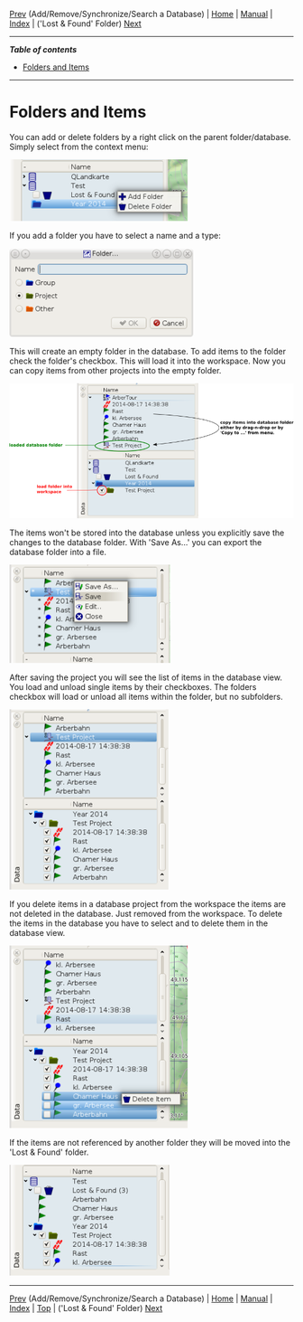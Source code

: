 [Prev](DocGisDatabaseAddRemove) (Add/Remove/Synchronize/Search a Database) | [Home](Home) | [Manual](DocMain) | [Index](AxAdvIndex) | ('Lost & Found' Folder) [Next](DocGisDatabaseLostFound)
- - -
 
***Table of contents***

* [Folders and Items](#folders-and-items)

* * * * * * * * * *
 
# Folders and Items

You can add or delete folders by a right click on the parent folder/database. Simply select from the context menu:

![maproom2](images/DocGisDatabaseFolderItems/maproom1.png)

If you add a folder you have to select a name and a type:

![maproom2](images/DocGisDatabaseFolderItems/maproom6.png)

This will create an empty folder in the database. To add items to the folder check the folder's checkbox. This will load it into the workspace. Now you can copy items from other projects into the empty folder.

![maproom2](images/DocGisDatabaseFolderItems/maproom3.png)

The items won't be stored into the database unless you explicitly save the changes to the database folder. With 'Save As...' you can export the database folder into a file.

![maproom2](images/DocGisDatabaseFolderItems/maproom4.png)

After saving  the project you will see the list of items in the database view. You load and unload single items by their checkboxes. The folders checkbox will  load or unload all items within the folder, but no subfolders.

![maproom2](images/DocGisDatabaseFolderItems/maproom5.png)

If you delete items in a database project from the workspace the items are not deleted in the database. Just removed from the workspace. To delete the items in the database you have to select and to delete them in the database view.

![maproom2](images/DocGisDatabaseFolderItems/maproom7.png)

If the items are not referenced by another folder they will be moved into the 'Lost & Found' folder.

![maproom2](images/DocGisDatabaseFolderItems/maproom8.png)

- - -
[Prev](DocGisDatabaseAddRemove) (Add/Remove/Synchronize/Search a Database) | [Home](Home) | [Manual](DocMain) | [Index](AxAdvIndex) | [Top](#) | ('Lost & Found' Folder) [Next](DocGisDatabaseLostFound)
